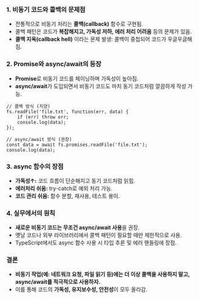 ### 1. **비동기 코드와 콜백의 문제점**

- 전통적으로 비동기 처리는 **콜백(callback)** 함수로 구현됨.
- 콜백 패턴은 코드가 **복잡해지고, 가독성 저하, 에러 처리 어려움** 등의 문제가 있음.
- **콜백 지옥(callback hell)** 이라는 문제 발생: 콜백이 중첩되어 코드가 우글우글해짐.

### 2. **Promise와 async/await의 등장**

- **Promise**로 비동기 코드를 체이닝하며 가독성이 높아짐.
- **async/await**가 도입되면서 비동기 코드도 마치 동기 코드처럼 깔끔하게 작성 가능.

```tsx
// 콜백 방식 (지양)
fs.readFile('file.txt', function(err, data) {
    if (err) throw err;
    console.log(data);
});

// async/await 방식 (권장)
const data = await fs.promises.readFile('file.txt');
console.log(data);
```

### 3. **async 함수의 장점**

- **가독성↑:** 코드 흐름이 단순해지고 동기 코드처럼 읽힘.
- **에러처리 쉬움:** try-catch로 예외 처리 가능.
- **코드 관리 쉬움:** 함수 분할, 재사용, 테스트 용이.

### 4. **실무에서의 원칙**

- **새로운 비동기 코드는 무조건 async/await 사용**을 권장.
- 옛날 코드나 외부 라이브러리에서 콜백 패턴이 필요할 때만 제한적으로 사용.
- TypeScript에서도 async 함수 사용 시 타입 추론 및 에러 핸들링에 장점.

### **결론**

- **비동기 작업(예: 네트워크 요청, 파일 읽기 등)에는 더 이상 콜백을 사용하지 말고, async/await를 적극적으로 사용하자.**
- 이를 통해 코드의 **가독성, 유지보수성, 안전성**이 모두 올라감.